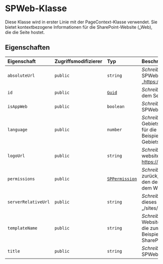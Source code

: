 # <a name="spweb-class"></a>SPWeb-Klasse







Diese Klasse wird in erster Linie mit der PageContext-Klasse verwendet. Sie bietet kontextbezogene Informationen für die SharePoint-Website („Web), die die Seite hostet.



## <a name="properties"></a>Eigenschaften

| Eigenschaft     | Zugriffsmodifizierer | Typ | Beschreibung|
|:-------------|:----|:-------|:-----------|
|`absoluteUrl`     | `public` | `string` | _Schreibgeschützt._ Gibt die absolute URL für dieses SPWeb zurück. Beispiel: „https://example.com/sites/PubSite/SubWeb“ |
|`id`     | `public` | [`Guid`](../sp-core-library/guid.md) | _Schreibgeschützt._ Die GUID, die das SPWeb auf dem Server identifiziert. |
|`isAppWeb`     | `public` | `boolean` | _Schreibgeschützt._ Gibt „true“ zurück, wenn dieses SPWeb der Webcontainer für eine SPApp ist. |
|`language`     | `public` | `number` | _Schreibgeschützt._ Gibt den Gebietsschemabezeichner (Local Identifier, LCID) für die Standardsprache der Website zurück. Beispiel: 1033 steht für den Gebietsschemabzeichner für en-US. |
|`logoUrl`     | `public` | `string` | _Schreibgeschützt._ Gibt die absolute URL des websitelogos zurück. Beispiel: https://example.com/sites/PubSite/SubWeb/logo.jpg |
|`permissions`     | `public` | [`SPPermission`](../sp-page-context/sppermission.md) | _Schreibgeschützt._ Gibt das SPPermission-Objekt zurück, das den Satz von Berechtigungen darstellt, den der aktuelle Benutzer für die Interaktion mit dem Web hat. |
|`serverRelativeUrl`     | `public` | `string` | _Schreibgeschützt._ Gibt die serverbezogene URL für dieses SPWeb zurück. Beispiel: „/sites/PubSite/SubWeb“ |
|`templateName`     | `public` | `string` | _Schreibgeschützt._ Gibt den Namen der Websitedefinition oder der Websitevorlage zurück, die zum Erstellen der Website verwendet wurde. Beispiel: Beim Erstellen einer neuen Website auf SharePoint stellt „BLOG“ die Blogvorlage dar. |
|`title`     | `public` | `string` | _Schreibgeschützt._ Gibt den Titel des aktuellen SPWeb zurück. |







